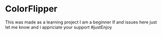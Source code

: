 # ColorFlipper
This was made as a learning project
I am a beginner
If and issues here just let me know and i appriciate your support
#justEnjoy

